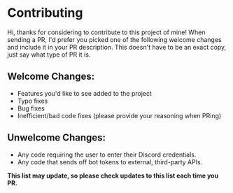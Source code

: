 # Contributing

Hi, thanks for considering to contribute to this project of mine!
When sending a PR, I'd prefer you picked one of the following welcome changes and include it in your PR description.
This doesn't have to be an exact copy, just say what type of PR it is.

## Welcome Changes:
* Features you'd like to see added to the project
* Typo fixes
* Bug fixes
* Inefficient/bad code fixes (please provide your reasoning when PRing)

## Unwelcome Changes:
* Any code requiring the user to enter their Discord credentials.
* Any code that sends off bot tokens to external, third-party APIs.

**This list may update, so please check updates to this list each time you PR.**
